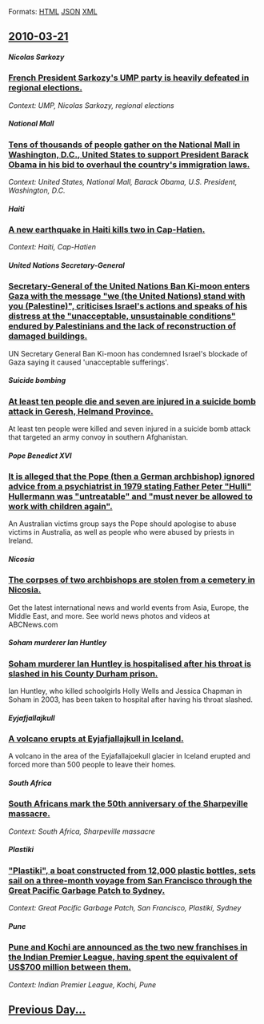 
Formats: [HTML](2010/03/21/index.html)  [JSON](2010/03/21/index.json)  [XML](2010/03/21/index.xml)  

## [2010-03-21](/news/2010/03/21/index.md)

##### Nicolas Sarkozy
### [French President Sarkozy's UMP party is heavily defeated in regional elections. ](/news/2010/03/21/french-president-sarkozy-s-ump-party-is-heavily-defeated-in-regional-elections.md)
_Context: UMP, Nicolas Sarkozy, regional elections_

##### National Mall
### [Tens of thousands of people gather on the National Mall in Washington, D.C., United States to support President Barack Obama in his bid to overhaul the country's immigration laws. ](/news/2010/03/21/tens-of-thousands-of-people-gather-on-the-national-mall-in-washington-d-c-united-states-to-support-president-barack-obama-in-his-bid-to-o.md)
_Context: United States, National Mall, Barack Obama, U.S. President, Washington, D.C._

##### Haiti
### [A new earthquake in Haiti kills two in Cap-Hatien. ](/news/2010/03/21/a-new-earthquake-in-haiti-kills-two-in-cap-haitien.md)
_Context: Haiti, Cap-Hatien_

##### United Nations Secretary-General
### [Secretary-General of the United Nations Ban Ki-moon enters Gaza with the message "we (the United Nations) stand with you (Palestine)", criticises Israel's actions and speaks of his distress at the "unacceptable, unsustainable conditions" endured by Palestinians and the lack of reconstruction of damaged buildings. ](/news/2010/03/21/secretary-general-of-the-united-nations-ban-ki-moon-enters-gaza-with-the-message-we-the-united-nations-stand-with-you-palestine-criti.md)
UN Secretary General Ban Ki-moon has condemned Israel&#39;s blockade of Gaza saying it caused &#39;unacceptable sufferings&#39;.

##### Suicide bombing
### [At least ten people die and seven are injured in a suicide bomb attack in Geresh, Helmand Province. ](/news/2010/03/21/at-least-ten-people-die-and-seven-are-injured-in-a-suicide-bomb-attack-in-geresh-helmand-province.md)
At least ten people were killed and seven injured in a suicide bomb attack that targeted an army convoy in southern Afghanistan.

##### Pope Benedict XVI
### [It is alleged that the Pope (then a German archbishop) ignored advice from a psychiatrist in 1979 stating Father Peter "Hulli" Hullermann was "untreatable" and "must never be allowed to work with children again". ](/news/2010/03/21/it-is-alleged-that-the-pope-then-a-german-archbishop-ignored-advice-from-a-psychiatrist-in-1979-stating-father-peter-hulli-hullermann-wa.md)
An Australian victims group says the Pope should apologise to abuse victims in Australia, as well as people who were abused by priests in Ireland.

##### Nicosia
### [The corpses of two archbishops are stolen from a cemetery in Nicosia. ](/news/2010/03/21/the-corpses-of-two-archbishops-are-stolen-from-a-cemetery-in-nicosia.md)
Get the latest international news and world events from Asia, Europe, the Middle East, and more. See world news photos and videos at ABCNews.com

##### Soham murderer Ian Huntley
### [Soham murderer Ian Huntley is hospitalised after his throat is slashed in his County Durham prison. ](/news/2010/03/21/soham-murderer-ian-huntley-is-hospitalised-after-his-throat-is-slashed-in-his-county-durham-prison.md)
Ian Huntley, who killed schoolgirls Holly Wells and Jessica Chapman in Soham in 2003, has been taken to hospital after having his throat slashed.

##### Eyjafjallajkull
### [A volcano erupts at Eyjafjallajkull in Iceland. ](/news/2010/03/21/a-volcano-erupts-at-eyjafjallajokull-in-iceland.md)
A volcano in the area of the Eyjafallajoekull glacier in Iceland erupted and forced more than 500 people to leave their homes.

##### South Africa
### [South Africans mark the 50th anniversary of the Sharpeville massacre. ](/news/2010/03/21/south-africans-mark-the-50th-anniversary-of-the-sharpeville-massacre.md)
_Context: South Africa, Sharpeville massacre_

##### Plastiki
### ["Plastiki", a boat constructed from 12,000 plastic bottles, sets sail on a three-month voyage from San Francisco through the Great Pacific Garbage Patch to Sydney. ](/news/2010/03/21/plastiki-a-boat-constructed-from-12-000-plastic-bottles-sets-sail-on-a-three-month-voyage-from-san-francisco-through-the-great-pacific-g.md)
_Context: Great Pacific Garbage Patch, San Francisco, Plastiki, Sydney_

##### Pune
### [Pune and Kochi are announced as the two new franchises in the Indian Premier League, having spent the equivalent of US$700 million between them. ](/news/2010/03/21/pune-and-kochi-are-announced-as-the-two-new-franchises-in-the-indian-premier-league-having-spent-the-equivalent-of-us-700-million-between-t.md)
_Context: Indian Premier League, Kochi, Pune_

## [Previous Day...](/news/2010/03/20/index.md)

